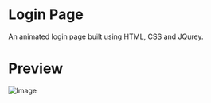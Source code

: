 # Login Page
An animated login page built using HTML, CSS and JQurey.
# Preview
![Image](https://github.com/saintpopo/loginPage/blob/master/preview.png?style=centerme)
